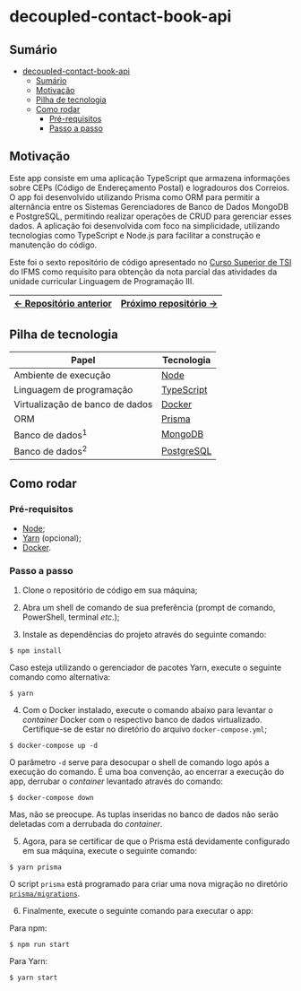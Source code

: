 # decoupled-contact-book-api

## Sumário

- [decoupled-contact-book-api](#decoupled-contact-book-api)
  - [Sumário](#sumário)
  - [Motivação](#motivação)
  - [Pilha de tecnologia](#pilha-de-tecnologia)
  - [Como rodar](#como-rodar)
    - [Pré-requisitos](#pré-requisitos)
    - [Passo a passo](#passo-a-passo)

## Motivação

Este app consiste em uma aplicação TypeScript que armazena informações sobre CEPs (Código de Endereçamento Postal) e logradouros dos Correios. O app foi desenvolvido utilizando Prisma como ORM para permitir a alternância entre os Sistemas Gerenciadores de Banco de Dados MongoDB e PostgreSQL, permitindo realizar operações de CRUD para gerenciar esses dados. A aplicação foi desenvolvida com foco na simplicidade, utilizando tecnologias como TypeScript e Node.js para facilitar a construção e manutenção do código.

Este foi o sexto repositório de código apresentado no [Curso Superior de TSI](https://www.ifms.edu.br/campi/campus-aquidauana/cursos/graduacao/sistemas-para-internet/sistemas-para-internet) do IFMS como requisito para obtenção da nota parcial das atividades da unidade curricular Linguagem de Programação III.

| [&larr; Repositório anterior](https://github.com/mdccg/decoupled-postal-code-api) | [Próximo repositório &rarr;](#) |
|-|-|

## Pilha de tecnologia

| Papel | Tecnologia |
|-|-|
| Ambiente de execução | [Node](https://nodejs.org/en/) |
| Linguagem de programação | [TypeScript](https://www.typescriptlang.org/) |
| Virtualização de banco de dados | [Docker](https://www.docker.com/) |
| ORM | [Prisma](https://www.prisma.io/) |
| Banco de dados<sup>1</sup> | [MongoDB](https://www.mongodb.com/) |
| Banco de dados<sup>2</sup> | [PostgreSQL](https://www.postgresql.org/) |

## Como rodar

### Pré-requisitos

- [Node](https://nodejs.org/en/download/);
- [Yarn](https://yarnpkg.com/) (opcional);
- [Docker](https://docs.docker.com/engine/install/).

### Passo a passo

1. Clone o repositório de código em sua máquina;
   
2. Abra um shell de comando de sua preferência (prompt de comando, PowerShell, terminal _etc_.);

3. Instale as dependências do projeto através do seguinte comando:

```console
$ npm install
```

Caso esteja utilizando o gerenciador de pacotes Yarn, execute o seguinte comando como alternativa:

```console
$ yarn
```

4. Com o Docker instalado, execute o comando abaixo para levantar o _container_ Docker com o respectivo banco de dados virtualizado. Certifique-se de estar no diretório do arquivo `docker-compose.yml`;

```console
$ docker-compose up -d
```

O parâmetro `-d` serve para desocupar o shell de comando logo após a execução do comando. É uma boa convenção, ao encerrar a execução do app, derrubar o _container_ levantado através do comando:

```console
$ docker-compose down
```

Mas, não se preocupe. As tuplas inseridas no banco de dados não serão deletadas com a derrubada do _container_.

5. Agora, para se certificar de que o Prisma está devidamente configurado em sua máquina, execute o seguinte comando:

```console
$ yarn prisma
```

O script `prisma` está programado para criar uma nova migração no diretório [`prisma/migrations`](./prisma/migrations/).

6. Finalmente, execute o seguinte comando para executar o app:

Para npm:

```console
$ npm run start
```

Para Yarn:

```console
$ yarn start
```
